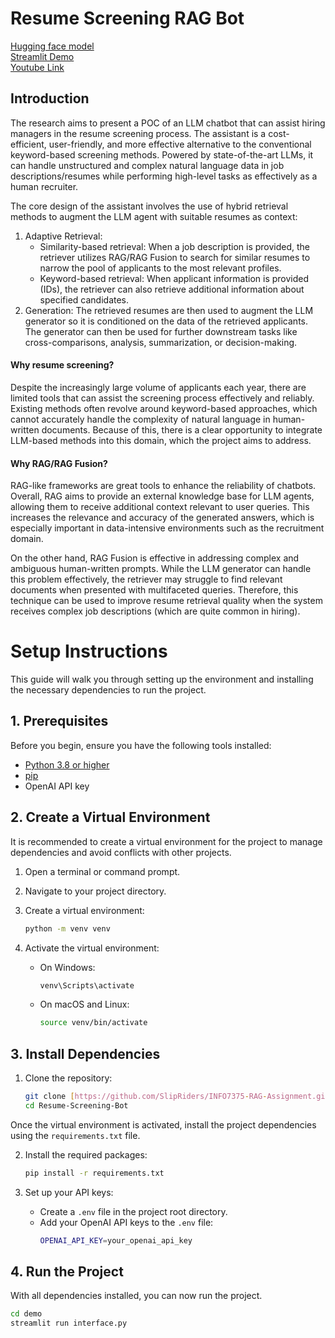 # Resume Screening RAG Bot
[Hugging face model](https://huggingface.co/cxyzxc/7375-l6v2-dev1)           
[Streamlit Demo](https://info7374screenbot-bpkdynmhvwvdurqzeywcw8.streamlit.app/)           
[Youtube Link](https://youtu.be/G8PyPWzC-LU)
## Introduction

The research aims to present a POC of an LLM chatbot that can assist hiring managers in the resume screening process. The assistant is a cost-efficient, user-friendly, and more effective alternative to the conventional keyword-based screening methods. Powered by state-of-the-art LLMs, it can handle unstructured and complex natural language data in job descriptions/resumes while performing high-level tasks as effectively as a human recruiter.  

The core design of the assistant involves the use of hybrid retrieval methods to augment the LLM agent with suitable resumes as context:

1. Adaptive Retrieval:
   - Similarity-based retrieval: When a job description is provided, the retriever utilizes RAG/RAG Fusion to search for similar resumes to narrow the pool of applicants to the most relevant profiles.
   - Keyword-based retrieval: When applicant information is provided (IDs), the retriever can also retrieve additional information about specified candidates.
3. Generation: The retrieved resumes are then used to augment the LLM generator so it is conditioned on the data of the retrieved applicants. The generator can then be used for further downstream tasks like cross-comparisons, analysis, summarization, or decision-making.

#### Why resume screening?

Despite the increasingly large volume of applicants each year, there are limited tools that can assist the screening process effectively and reliably. Existing methods often revolve around keyword-based approaches, which cannot accurately handle the complexity of natural language in human-written documents. Because of this, there is a clear opportunity to integrate LLM-based methods into this domain, which the project aims to address. 

#### Why RAG/RAG Fusion? 

RAG-like frameworks are great tools to enhance the reliability of chatbots. Overall, RAG aims to provide an external knowledge base for LLM agents, allowing them to receive additional context relevant to user queries. This increases the relevance and accuracy of the generated answers, which is especially important in data-intensive environments such as the recruitment domain.

On the other hand, RAG Fusion is effective in addressing complex and ambiguous human-written prompts. While the LLM generator can handle this problem effectively, the retriever may struggle to find relevant documents when presented with multifaceted queries. Therefore, this technique can be used to improve resume retrieval quality when the system receives complex job descriptions (which are quite common in hiring).

# Setup Instructions

This guide will walk you through setting up the environment and installing the necessary dependencies to run the project.

## 1. Prerequisites

Before you begin, ensure you have the following tools installed:
- [Python 3.8 or higher](https://www.python.org/downloads/)
- [pip](https://pip.pypa.io/en/stable/installation/)
- OpenAI API key

## 2. Create a Virtual Environment

It is recommended to create a virtual environment for the project to manage dependencies and avoid conflicts with other projects.

1. Open a terminal or command prompt.
2. Navigate to your project directory.
3. Create a virtual environment:

    ```sh
    python -m venv venv
    ```

4. Activate the virtual environment:

    - On Windows:

        ```sh
        venv\Scripts\activate
        ```

    - On macOS and Linux:

        ```sh
        source venv/bin/activate
        ```

## 3. Install Dependencies

1. Clone the repository:
    ```bash
    git clone [https://github.com/SlipRiders/INFO7375-RAG-Assignment.git](https://github.com/SlipRiders/Resume-Screening-Bot.git)
    cd Resume-Screening-Bot
    ```
Once the virtual environment is activated, install the project dependencies using the `requirements.txt` file.

2. Install the required packages:
    ```bash
    pip install -r requirements.txt
    ```

3. Set up your API keys:
    - Create a `.env` file in the project root directory.
    - Add your OpenAI API keys to the `.env` file:
      ```bash
      OPENAI_API_KEY=your_openai_api_key
      ```

## 4. Run the Project
With all dependencies installed, you can now run the project.
```sh
cd demo
streamlit run interface.py
```
